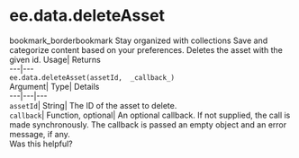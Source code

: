  
#  ee.data.deleteAsset 
bookmark_borderbookmark Stay organized with collections  Save and categorize content based on your preferences.
Deletes the asset with the given id. 
Usage| Returns  
---|---  
`ee.data.deleteAsset(assetId,  _callback_)`  
Argument|  Type| Details  
---|---|---  
`assetId`| String| The ID of the asset to delete.  
`callback`| Function, optional| An optional callback. If not supplied, the call is made synchronously. The callback is passed an empty object and an error message, if any.  
Was this helpful?
